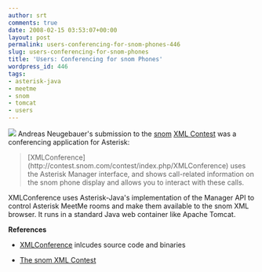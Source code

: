 ```yaml
---
author: srt
comments: true
date: 2008-02-15 03:53:07+00:00
layout: post
permalink: users-conferencing-for-snom-phones-446
slug: users-conferencing-for-snom-phones
title: 'Users: Conferencing for snom Phones'
wordpress_id: 446
tags:
- asterisk-java
- meetme
- snom
- tomcat
- users
---
```



![](/asterisk-java/wp-content/files/2011/12/snom370.jpg)
Andreas Neugebauer's submission to the [snom](http://www.snom.com/) [XML Contest](http://contest.snom.com/) was a conferencing application for Asterisk:





<blockquote>
[XMLConference](http://contest.snom.com/contest/index.php/XMLConference)
uses the Asterisk Manager interface, and shows call-related information on the snom phone display and allows you to interact with these calls.
</blockquote>





XMLConference uses Asterisk-Java's implementation of the Manager API to control Asterisk MeetMe rooms and make them available to the snom XML browser. It runs in a standard Java web container like Apache Tomcat.





**References**






  * [XMLConference](http://contest.snom.com/contest/index.php/XMLConference) inlcudes source code and binaries


  * [The snom XML Contest](http://contest.snom.com/)



